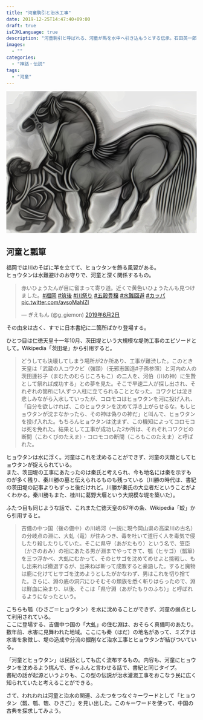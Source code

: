 ```yaml
---
title: "河童駒引と治水工事"
date: 2019-12-25T14:47:40+09:00
draft: true
isCJKLanguage: true
description: "河童駒引と呼ばれる、河童が馬を水中へ引き込もうとする伝承。石田英一郎はこの伝承がユーラシア大陸に広くゆるやかに分布することを示した。しかし、この伝承の起源はもっと集約的な一点、すなわち古代の河川灌漑工事にフォーカスできるかもしれない。"
images:
  - ""
categories:
  - "神話・伝説"
tags:
  - "河童"
---
```


<img id="ovq_bgimage" src="background.png">

## 河童と瓢箪

福岡では川のそばに竿を立てて、ヒョウタンを飾る風習がある。  
ヒョウタンは水難避けのお守りで、河童と深く関係するもの。

<blockquote class="twitter-tweet" data-lang="ja"><p lang="ja" dir="ltr">赤いひょうたんが目に留まって寄り道。近くで黄色いひょうたんも見つけました。<a href="https://twitter.com/hashtag/%E7%A6%8F%E5%B2%A1?src=hash&amp;ref_src=twsrc%5Etfw">#福岡</a> <a href="https://twitter.com/hashtag/%E7%AD%91%E5%BE%8C?src=hash&amp;ref_src=twsrc%5Etfw">#筑後</a> <a href="https://twitter.com/hashtag/%E5%B7%9D%E7%A5%AD%E3%82%8A?src=hash&amp;ref_src=twsrc%5Etfw">#川祭り</a> <a href="https://twitter.com/hashtag/%E4%BA%94%E7%A9%80%E8%B1%8A%E7%A9%A3?src=hash&amp;ref_src=twsrc%5Etfw">#五穀豊穣</a> <a href="https://twitter.com/hashtag/%E6%B0%B4%E9%9B%A3%E5%9B%9E%E9%81%BF?src=hash&amp;ref_src=twsrc%5Etfw">#水難回避</a> <a href="https://twitter.com/hashtag/%E3%82%AB%E3%83%83%E3%83%91?src=hash&amp;ref_src=twsrc%5Etfw">#カッパ</a> <a href="https://t.co/avsoMahlZI">pic.twitter.com/avsoMahlZI</a></p>&mdash; ぎえもん (@g_giemon) <a href="https://twitter.com/g_giemon/status/1135144796262060033?ref_src=twsrc%5Etfw">2019年6月2日</a></blockquote>
<script async src="https://platform.twitter.com/widgets.js" charset="utf-8"></script>
その由来は古く、すでに日本書紀に二箇所ばかり登場する。

ひとつ目は仁徳天皇十一年10月、茨田堤という大規模な堤防工事のエピソードとして。Wikipedia「茨田堤」から引用すると。

> どうしても決壊してしまう場所が2か所あり、工事が難渋した。このとき天皇は「武蔵の人コワクビ（強頸）（无邪志国造#子孫参照）と河内の人の茨田連衫子（まむたのむらじころもこ）の二人を、河伯（川の神）に生贄として祭れば成功する」との夢を見た。そこで早速二人が探し出され、それぞれの箇所に1人ずつ人柱に立てられることとなった。コワクビは泣き悲しみながら入水していったが、コロモコはヒョウタンを河に投げ入れ、「自分を欲しければ、このヒョウタンを沈めて浮き上がらせるな。もしヒョウタンが沈まなかったら、その神は偽りの神だ」と叫んで、ヒョウタンを投げ入れた。もちろんヒョウタンは沈まず、この機知によってコロモコは死を免れた。結果として工事が成功した2か所は、それぞれコワクビの断間（こわくびのたえま）・コロモコの断間（ころもこのたえま）と呼ばれた。

ヒョウタンは水に浮く。河童はこれを沈めることができず、河童の天敵としてヒョウタンが捉えられている。  
また、茨田堤の工事にあたったのは秦氏と考えられ、今も地名には秦を示すものが多く残り、秦川勝の墓と伝えられるものも残っている（川勝の時代は、書紀の茨田堤の記事よりもずっと後だけれど。川勝が秦氏の大立者だということがよくわかる。秦川勝もまた、桂川に葛野大堰という大規模な堤を築いた）。

ふたつ目も同じような話で、これまた仁徳天皇の67年の条、Wikipedia「蛟」から引用すると。

> 吉備の中つ国（後の備中）の川嶋河（一説に現今岡山県の高梁川の古名）の分岐点の淵に、大虬（竜）が住みつき、毒を吐いて道行く人を毒気で侵したり殺したりしていた。そこに県守（あがたもり）という名で、笠臣（かさのおみ）の祖にあたる男が淵までやってきて、瓠（ヒサゴ）（瓢箪）を三つ浮かべ、大虬にむかって、そのヒサゴを沈めてめせよと挑戦し、もし出来れば撤退するが、出来ねば斬って成敗すると豪語した。すると魔物は鹿に化けてヒサゴを沈めようとしたがかなわず、男はこれを切り捨てた。さらに、淵の底の洞穴にひそむその類族を悉く斬りはらったので、淵は鮮血に染まり、以後、そこは「県守淵（あがたもりのふち）」と呼ばれるようになったという。

こちらも瓠（ひさご＝ヒョウタン）を水に沈めることができず、河童の弱点として利用されている。  
ここに登場する、吉備中つ国の「大虬」の住む淵は、おそらく真備町のあたり。数年前、水害に見舞われた地域。ここにも秦（はだ）の地名があって、ミズチは水害を象徴し、堤の造成や分流の掘削など治水工事とヒョウタンが結びついている。

「河童とヒョウタン」は民話としても広く流布するもの。内容も、河童にヒョウタンを沈めるよう挑んで、ぎゃふんと言わせる話で、書紀と同じタイプ。  
書紀の話が起源というよりも、この型の伝説が治水灌漑工事をおこなう民に広く知られていたと考えることができる。

さて、われわれは河童と治水の関連、ふたつをつなぐキーワードとして「ヒョウタン（瓢、瓠、匏、ひさご）」を見い出した。このキーワードを使って、中国の古典を探求してみよう。